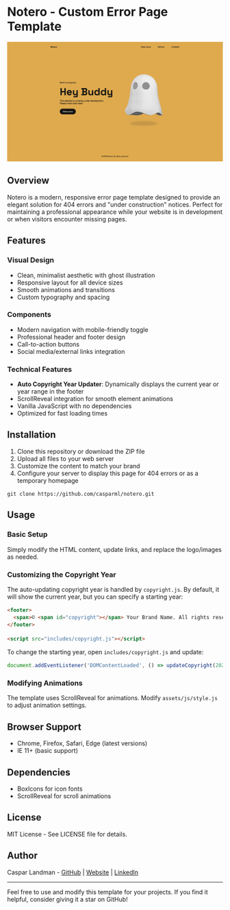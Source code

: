 # Notero - Custom Error Page Template

![Notero Error Page](assets/img/preview.png)

## Overview
Notero is a modern, responsive error page template designed to provide an elegant solution for 404 errors and "under construction" notices. Perfect for maintaining a professional appearance while your website is in development or when visitors encounter missing pages.

## Features

### Visual Design
- Clean, minimalist aesthetic with ghost illustration
- Responsive layout for all device sizes
- Smooth animations and transitions
- Custom typography and spacing

### Components
- Modern navigation with mobile-friendly toggle
- Professional header and footer design
- Call-to-action buttons
- Social media/external links integration

### Technical Features
- **Auto Copyright Year Updater**: Dynamically displays the current year or year range in the footer
- ScrollReveal integration for smooth element animations
- Vanilla JavaScript with no dependencies
- Optimized for fast loading times

## Installation

1. Clone this repository or download the ZIP file
2. Upload all files to your web server
3. Customize the content to match your brand
4. Configure your server to display this page for 404 errors or as a temporary homepage

```shell script
git clone https://github.com/casparml/notero.git
```

## Usage

### Basic Setup
Simply modify the HTML content, update links, and replace the logo/images as needed.

### Customizing the Copyright Year
The auto-updating copyright year is handled by `copyright.js`. By default, it will show the current year, but you can specify a starting year:

```html
<footer>
  <span>© <span id="copyright"></span> Your Brand Name. All rights reserved.</span>
</footer>

<script src="includes/copyright.js"></script>
```

To change the starting year, open `includes/copyright.js` and update:

```javascript
document.addEventListener('DOMContentLoaded', () => updateCopyright(2022)); // Change to your desired start year
```

### Modifying Animations
The template uses ScrollReveal for animations. Modify `assets/js/style.js` to adjust animation settings.

## Browser Support
- Chrome, Firefox, Safari, Edge (latest versions)
- IE 11+ (basic support)

## Dependencies
- BoxIcons for icon fonts
- ScrollReveal for scroll animations

## License
MIT License - See LICENSE file for details.

## Author
Caspar Landman - [GitHub](https://github.com/casparml/) | [Website](https://www.casparlandman.com/) | [LinkedIn](https://www.linkedin.com/in/casparlandman/)

---

Feel free to use and modify this template for your projects. If you find it helpful, consider giving it a star on GitHub!